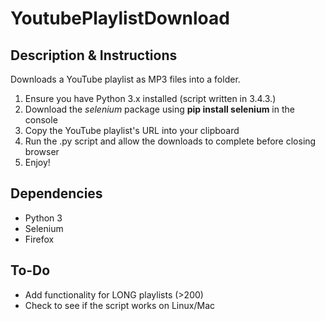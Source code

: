 # YoutubePlaylistDownload
## Description & Instructions
Downloads a YouTube playlist as MP3 files into a folder.  
  
1. Ensure you have Python 3.x installed (script written in 3.4.3.)  
2. Download the _selenium_ package using __pip install selenium__ in the console  
3. Copy the YouTube playlist's URL into your clipboard
4. Run the .py script and allow the downloads to complete before closing browser
5. Enjoy!  

## Dependencies
* Python 3
* Selenium
* Firefox  

## To-Do
* Add functionality for LONG playlists (>200)
* Check to see if the script works on Linux/Mac
